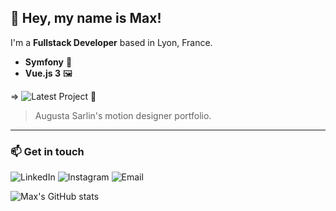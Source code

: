 ## 👋 Hey, my name is Max!

I'm a **Fullstack Developer** based in Lyon, France. 
- **Symfony** 🎼
- **Vue.js 3** 🖼️

=> ![Latest Project](https://github.com/maxdlr/augustaPortfolio/tree/main) 📂
> Augusta Sarlin's motion designer portfolio.

<hr>

### 📫 Get in touch
![LinkedIn](https://img.shields.io/badge/LinkedIn-0077B5?style=flat&logo=linkedin&logoColor=white) ![Instagram](https://img.shields.io/badge/Instagram-E4405F?style=flat&logo=instagram&logoColor=white) ![Email](https://img.shields.io/badge/Email-D14836?style=flat&logo=gmail&logoColor=white)

![Max's GitHub stats](https://github-readme-stats.vercel.app/api?username=maxdlr&show_icons=true&theme=radical)
